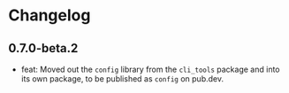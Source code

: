 # Changelog

## 0.7.0-beta.2
- feat: Moved out the `config` library from the `cli_tools` package and into its own package, to be published as `config` on pub.dev.
